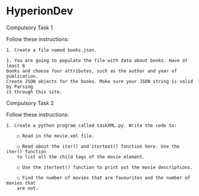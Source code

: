 # HyperionDev

Compulsory Task 1

Follow these instructions:

    1. Create a file named books.json.
    
    1. You are going to populate the file with data about books. Have at least 6
    books and choose four attributes, such as the author and year of publication.
    Create JSON objects for the books. Make sure your JSON string is valid by Parsing
    it through this site.

Compulsory Task 2

Follow these instructions:

    1. Create a python program called taskXML.py. Write the code to:
        
        ○ Read in the movie.xml file.
        
        ○ Read about the iter() and itertext() function here. Use the iter() function
        to list all the child tags of the movie element.

        ○ Use the itertext() function to print out the movie descriptions.

        ○ Find the number of movies that are favourites and the number of movies that
        are not.

